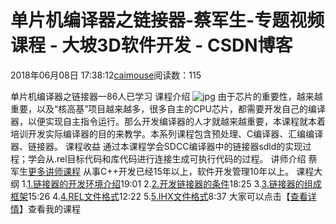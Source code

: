 
# 单片机编译器之链接器-蔡军生-专题视频课程 - 大坡3D软件开发 - CSDN博客

2018年06月08日 17:38:12[caimouse](https://me.csdn.net/caimouse)阅读数：115


单片机编译器之链接器—86人已学习
课程介绍
![jpg](https://img-bss.csdn.net/201868171737226_31890.png?imageMogr2/auto-orient/thumbnail/400x269!/format/jpg)
由于芯片的重要性，越来越重要，以及“核高基”项目越来越多，很多自主的CPU芯片，都需要开发自己的编译器，以便实现自主指令运行。那么开发编译器的人才就越来越重要，本课程就本着培训开发实际编译器的目的来教学。本系列课程包含预处理、C编译器、汇编编译器、链接器。
课程收益
通过本课程学会SDCC编译器中的链接器sdld的实现过程；学会从.rel目标代码和库代码进行连接生成可执行代码的过程。
讲师介绍
蔡军生[更多讲师课程](https://edu.csdn.net/lecturer/446?utm_source=blog2edu)
从事C++开发已经15年以上，软件开发管理10年以上。
课程大纲
1.[1.链接器的开发环境介绍](https://edu.csdn.net/course/play/8437/173861?utm_source=blog2edu)19:01
2.[2.开发链接器的条件](https://edu.csdn.net/course/play/8437/173862?utm_source=blog2edu)18:25
3.[3.链接器的组成框架](https://edu.csdn.net/course/play/8437/173863?utm_source=blog2edu)15:26
4.[4.REL文件格式](https://edu.csdn.net/course/play/8437/173864?utm_source=blog2edu)12:22
5.[5.IHX文件格式](https://edu.csdn.net/course/play/8437/173865?utm_source=blog2edu)8:37
大家可以点击【[查看详情](https://edu.csdn.net/course/detail/8437?utm_source=blog2edu)】查看我的课程

